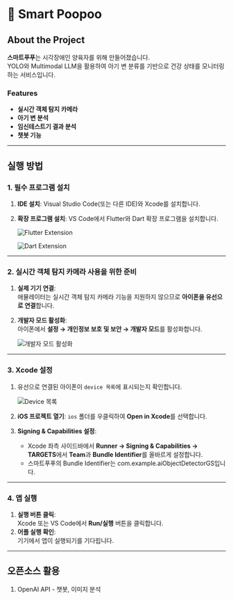 # 💩 Smart Poopoo

## About the Project
**스마트푸푸**는 시각장애인 양육자를 위해 만들어졌습니다.  
YOLO와 Multimodal LLM을 활용하여 아기 변 분류를 기반으로 건강 상태를 모니터링하는 서비스입니다.

### Features
- **실시간 객체 탐지 카메라**
- **아기 변 분석**
- **임신테스트기 결과 분석**
- **챗봇 기능**

---

## 실행 방법
### 1. 필수 프로그램 설치
1. **IDE 설치**: Visual Studio Code(또는 다른 IDE)와 Xcode를 설치합니다.  
2. **확장 프로그램 설치**: VS Code에서 Flutter와 Dart 확장 프로그램을 설치합니다.

   ![Flutter Extension](https://github.com/user-attachments/assets/12d70ccd-4da4-493d-a7d4-813bff27c005)

   ![Dart Extension](https://github.com/user-attachments/assets/d43154cd-e8a2-43d8-9f1a-650844a0e3a3)

---

### 2. 실시간 객체 탐지 카메라 사용을 위한 준비
1. **실제 기기 연결**:  
   애뮬레이터는 실시간 객체 탐지 카메라 기능을 지원하지 않으므로 **아이폰을 유선으로 연결**합니다.  
2. **개발자 모드 활성화**:  
   아이폰에서 **설정 → 개인정보 보호 및 보안 → 개발자 모드**를 활성화합니다.  

   ![개발자 모드 활성화](https://github.com/user-attachments/assets/4b18d801-38f3-4e97-8e56-3ae0351f7bec)

---

### 3. Xcode 설정
1. 유선으로 연결된 아이폰이 `device 목록`에 표시되는지 확인합니다.  

   ![Device 목록](https://github.com/user-attachments/assets/5550da83-8498-4118-92a5-16c83c124379)

2. **iOS 프로젝트 열기**: `ios` 폴더를 우클릭하여 **Open in Xcode**를 선택합니다.  
3. **Signing & Capabilities 설정**:
   - Xcode 좌측 사이드바에서 **Runner → Signing & Capabilities → TARGETS**에서 **Team**과 **Bundle Identifier**를 올바르게 설정합니다.
   - 스마트푸푸의 Bundle Identifier는 com.example.aiObjectDetectorGS입니다.

---

### 4. 앱 실행
1. **실행 버튼 클릭**:  
   Xcode 또는 VS Code에서 **Run/실행** 버튼을 클릭합니다.  
2. **어플 실행 확인**:  
   기기에서 앱이 실행되기를 기다립니다. 

---

## 오픈소스 활용
1. OpenAI API - 챗봇, 이미지 분석
